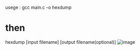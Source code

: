 usege :
gcc main.c -o hexdump
# then
hexdump [input filename] [output filename(optional)]
![image](https://github.com/user-attachments/assets/c12dbc0e-e876-4792-87ae-6b9f27a68588)
